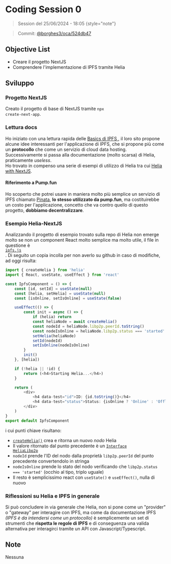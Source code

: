 # Coding Session 0

> Session del 25/06/2024 - 18:05
> {style="note"}

> Commit:
> <a href="https://github.com/borghes3/oca/commit/524db4732288449db3306e6449cd8801871b9608">@borghes3/oca/524db47</a>

## Objective List
- Creare il progetto NextJS
- Comprendere l'implementazione di IPFS tramite Helia 

## Sviluppo

### Progetto NextJS
Creato il progetto di base di NextJS tramite 
<code>npx create-next-app</code>.<br/>

### Lettura docs
Ho iniziato con una lettura rapida delle 
<a href="https://docs.ipfs.tech/concepts/what-is-ipfs/#defining-ipfs">Basics di IPFS </a>,
il loro sito propone alcune idee interessanti per l'applicazione di IPFS, che si propone più come
un **protocollo** che come un servizio di cloud data hosting.<br/>
Successivamente si passa alla documentazione (molto scarsa) di Helia, praticamente _useless_.<br/>
Ho trovato in compenso una serie di esempi di utilizzo di Helia tra cui
<a href="https://github.com/ipfs-examples/helia-examples/tree/main/examples/helia-nextjs">Helia with NextJS</a>.<br/>

#### Riferimento a Pump.fun
Ho scoperto che potrei usare in maniera molto più semplice un servizio di IPFS chiamato
<a href="https://pinata.cloud">Pinata</a>,
**lo stesso utilizzato da pump.fun**, ma costituirebbe un costo per l'applicazione,
concetto che va contro quello di questo progetto, **dobbiamo decentralizzare**.<br/>

### Esempio Helia-NextJS
Analizzando il progetto di esempio trovato sulla repo di Helia non emerge molto se non un component React molto 
semplice ma molto utile, il file in questione è
<code>
    <a href="https://github.com/ipfs-examples/helia-examples/blob/main/examples/helia-nextjs/components/ipfs.js">ipfs.js</a>
</code>.
Di seguito un copia incolla per non averlo su github in caso di modifiche, ad oggi risulta:

```Typescript
import { createHelia } from 'helia'
import { React, useState, useEffect } from 'react'

const IpfsComponent = () => {
    const [id, setId] = useState(null)
    const [helia, setHelia] = useState(null)
    const [isOnline, setIsOnline] = useState(false)

    useEffect(() => {
        const init = async () => {
            if (helia) return
            const heliaNode = await createHelia()
            const nodeId = heliaNode.libp2p.peerId.toString()
            const nodeIsOnline = heliaNode.libp2p.status === 'started'
            setHelia(heliaNode)
            setId(nodeId)
            setIsOnline(nodeIsOnline)
        }
        init()
    }, [helia])

    if (!helia || !id) {
        return (<h4>Starting Helia...</h4>)
    }

    return (
        <div>
            <h4 data-test="id">ID: {id.toString()}</h4>
            <h4 data-test="status">Status: {isOnline ? 'Online' : 'Offline'}</h4>
        </div>
    )
}
export default IpfsComponent
```
i cui punti chiave risultano:

- <code><a href="https://helia.io/functions/helia.createHelia.html">createHelia()</a></code> crea e ritorna un nuovo _nodo_ Helia
- Il valore ritornato dal punto precedente è un
<code><a href="https://helia.io/interfaces/helia.HeliaLibp2p.html#:~:text=HeliaheliaHeliaLibp2p-,Interface%20HeliaLibp2p%3CT%3E,-The%20API%20presented">Interface HeliaLibp2p</a></code>
- <code>nodeId</code> prende l'ID del nodo dalla proprietà <code>libp2p.peerId</code> del punto precedente convertendolo in stringa
- <code>nodeIsOnline</code> prende lo stato del nodo verificando che <code>libp2p.status === 'started'</code> (occhio al tipo, triplo uguale)
- Il resto è semplicissimo react con <code>useState()</code> e <code>useEffect()</code>, nulla di nuovo

### Riflessioni su Helia e IPFS in generale
Si può concludere in via generale che Helia, non si pone come un "provider" o "gateway" per interagire con IPFS,
ma come da documentazione IPFS _(IPFS è da intendersi come un protocollo)_ è semplicemente un set di strumenti che 
**rispetta le regole di IPFS** e di conseguenza una valida alternativa per interagirci tramite un API con 
Javascript/Typescript.

## Note
Nessuna